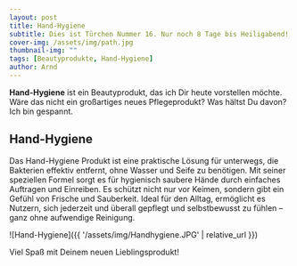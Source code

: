 ```yaml
---
layout: post
title: Hand-Hygiene
subtitle: Dies ist Türchen Nummer 16. Nur noch 8 Tage bis Heiligabend!
cover-img: /assets/img/path.jpg
thumbnail-img: ""
tags: [Beautyprodukte, Hand-Hygiene]
author: Arnd
---
```


**Hand-Hygiene** ist ein Beautyprodukt, das ich Dir heute vorstellen möchte. Wäre das nicht ein großartiges neues Pflegeprodukt? Was hältst Du davon? Ich bin gespannt. 

## Hand-Hygiene

Das Hand-Hygiene Produkt ist eine praktische Lösung für unterwegs, die Bakterien effektiv entfernt, ohne Wasser und Seife zu benötigen. Mit seiner speziellen Formel sorgt es für hygienisch saubere Hände durch einfaches Auftragen und Einreiben. Es schützt nicht nur vor Keimen, sondern gibt ein Gefühl von Frische und Sauberkeit. Ideal für den Alltag, ermöglicht es Nutzern, sich jederzeit und überall gepflegt und selbstbewusst zu fühlen – ganz ohne aufwendige Reinigung.

![Hand-Hygiene]({{ '/assets/img/Handhygiene.JPG' | relative_url }})

Viel Spaß mit Deinem neuen Lieblingsprodukt!